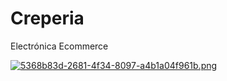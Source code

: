 # Creperia
 Electrónica Ecommerce


[![5368b83d-2681-4f34-8097-a4b1a04f961b.png](https://i.postimg.cc/8P4rjSdn/5368b83d-2681-4f34-8097-a4b1a04f961b.png)](https://postimg.cc/0b6NBhBp)
